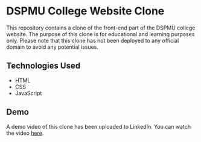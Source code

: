 # DSPMU College Website Clone

This repository contains a clone of the front-end part of the DSPMU college website. The purpose of this clone is for educational and learning purposes only. Please note that this clone has not been deployed to any official domain to avoid any potential issues.

## Technologies Used

- HTML
- CSS
- JavaScript

## Demo

A demo video of this clone has been uploaded to LinkedIn. You can watch the video [here](https://www.linkedin.com/posts/mohit-kumar-pramanik-498808271_website-project-activity-7120783427456389121-92F1?utm_source=share&utm_medium=member_desktop).
